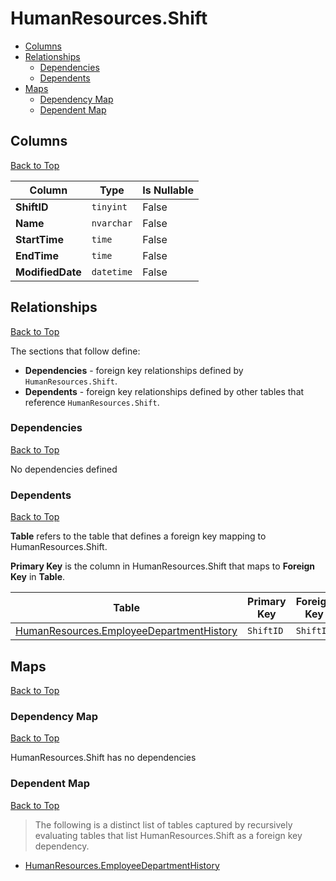 # HumanResources.Shift

* [Columns](#columns)
* [Relationships](#relationships)
    * [Dependencies](#dependencies)
    * [Dependents](#dependents)
* [Maps](#maps)
    * [Dependency Map](#dependency-map)
    * [Dependent Map](#dependent-map)

## Columns
[Back to Top](#humanresourcesshift)

Column | Type | Is Nullable
-------|------|------------
**ShiftID** | `tinyint` | False
**Name** | `nvarchar` | False
**StartTime** | `time` | False
**EndTime** | `time` | False
**ModifiedDate** | `datetime` | False

## Relationships
[Back to Top](#humanresourcesshift)


The sections that follow define:
* **Dependencies** - foreign key relationships defined by `HumanResources.Shift`.
* **Dependents** - foreign key relationships defined by other tables that reference `HumanResources.Shift`.

### Dependencies
[Back to Top](#humanresourcesshift)


No dependencies defined

### Dependents
[Back to Top](#humanresourcesshift)

**Table** refers to the table that defines a foreign key mapping to HumanResources.Shift.

**Primary Key** is the column in HumanResources.Shift that maps to **Foreign Key** in **Table**.

Table | Primary Key | Foreign Key | Foreign Key Name
------|-------------|-------------|-----------------
[HumanResources.EmployeeDepartmentHistory](./EmployeeDepartmentHistory.md) | `ShiftID` | `ShiftID` | **FK_EmployeeDepartmentHistory_Shift_ShiftID**

## Maps
[Back to Top](#humanresourcesshift)

### Dependency Map
[Back to Top](#humanresourcesshift)

HumanResources.Shift has no dependencies

### Dependent Map
[Back to Top](#humanresourcesshift)

> The following is a distinct list of tables captured by recursively evaluating tables that list HumanResources.Shift as a foreign key dependency.

* [HumanResources.EmployeeDepartmentHistory](./EmployeeDepartmentHistory.md)

